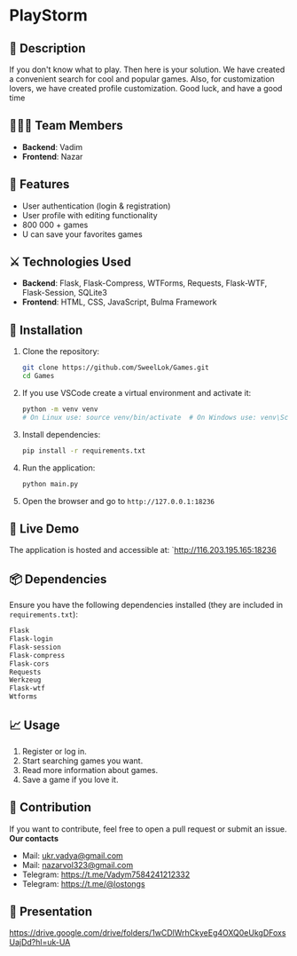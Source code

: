 # PlayStorm

## 📜 Description
If you don't know what to play. Then here is your solution. We have created a convenient search for cool and popular games. Also, for customization lovers, we have created profile customization. Good luck, and have a good time

## 🧑‍🤝‍🧑 Team Members
- **Backend**: Vadim
- **Frontend**: Nazar

## 🌟 Features
- User authentication (login & registration)
- User profile with editing functionality
- 800 000 + games
- U can save your favorites games

## ⚔️ Technologies Used
- **Backend**: Flask, Flask-Compress, WTForms, Requests, Flask-WTF, Flask-Session, SQLite3
- **Frontend**: HTML, CSS, JavaScript, Bulma Framework

## 🔨 Installation
1. Clone the repository:
   ```bash
   git clone https://github.com/SweelLok/Games.git
   cd Games
   ```
2. If you use VSCode create a virtual environment and activate it:
   ```bash
   python -m venv venv
   # On Linux use: source venv/bin/activate  # On Windows use: venv\Scripts\activate
   ```
3. Install dependencies:
   ```bash
   pip install -r requirements.txt
   ```
4. Run the application:
   ```bash
   python main.py
   ```
5. Open the browser and go to `http://127.0.0.1:18236`

## 🚀 Live Demo
The application is hosted and accessible at: `http://116.203.195.165:18236

## 📦 Dependencies
Ensure you have the following dependencies installed (they are included in `requirements.txt`):
```txt
Flask
Flask-login
Flask-session
Flask-compress
Flask-cors
Requests
Werkzeug
Flask-wtf
Wtforms
```

## 📈 Usage
1. Register or log in.
2. Start searching games you want.
3. Read more information about games.
4. Save a game if you love it.

## 📝 Contribution
If you want to contribute, feel free to open a pull request or submit an issue.
**Our contacts**
- Mail: ukr.vadya@gmail.com
- Mail: nazarvol323@gmail.com
- Telegram: https://t.me/Vadym7584241212332
- Telegram: https://t.me/@lostongs

## 📖 Presentation 
https://drive.google.com/drive/folders/1wCDlWrhCkyeEg4OXQ0eUkgDFoxsUajDd?hl=uk-UA
